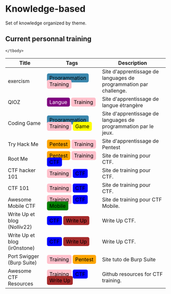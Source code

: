 # Knowledge-based 

Set of knowledge organized by theme.

## Current personnal training

<style>
.badge_training {
  background-color: pink;
  color: black;
  padding: 4px 8px;
  text-align: center;
  border-radius: 5px;
  text: bold;
}
.badge_programmatic {
  background-color: #3a87ad;
  color: black;
  padding: 4px 8px;
  text-align: center;
  border-radius: 5px;
}
.badge_language {
  background-color: purple;
  color: white;
  padding: 4px 8px;
  text-align: center;
  border-radius: 5px;
}
.badge_game {
  background-color: yellow;
  color: black;
  padding: 4px 8px;
  text-align: center;
  border-radius: 5px;
}
.badge_pentest {
  background-color: orange;
  color: black;
  padding: 4px 8px;
  text-align: center;
  border-radius: 5px;
}
.badge_ctf {
  background-color: blue;
  color: black;
  padding: 4px 8px;
  text-align: center;
  border-radius: 5px;
}
.badge_mobile {
  background-color: green;
  color: black;
  padding: 4px 8px;
  text-align: center;
  border-radius: 5px;
}
.badge_wrietup {
  background-color: brown;
  color: black;
  padding: 4px 8px;
  text-align: center;
  border-radius: 5px;
}
</style>
<table>
    <thead>
        <tr>
            <th>Title</th>
            <th>Tags</th>
            <th>Description</th>
        </tr>
    </thead>
    <tbody>
        <!-- ITEM --> 
        <tr>
            <td><a ref="https://exercism.org/users/sign_in">exercism</a></td>
            <td>
                <span class="badge_programmatic">Programmation</span>
                <span class="badge_training">Training</span>
            </td>
            <td>Site d'apprentissage de languages de programmation par challenge.</td>
        </tr>
        <!-- ITEM --> 
        <tr>
            <td><a ref="https://qioz.fr/fr">QIOZ</a></td>
            <td>
                <span class="badge_language">Langue</span>
                <span class="badge_training">Training</span>
            </td>
            <td>Site d'apprentissage de langue étrangère</td>
        </tr>
        <!-- ITEM --> 
        <tr>
            <td><a ref="https://www.codingame.com">Coding Game</a></td>
            <td>
                <span class="badge_programmatic">Programmation</span>
                <span class="badge_training">Training</span>
                <span class="badge_game">Game</span>
            </td>
            <td>Site d'apprentissage de languages de programmation par le jeux.</td>
        </tr>
        <!-- ITEM --> 
        <tr>
            <td><a ref="https://tryhackme.com">Try Hack Me</a></td>
            <td>
                <span class="badge_pentest">Pentest</span>
                <span class="badge_training">Training</span>
            </td>
            <td>Site d'apprentissage de Pentest</td>
        </tr>
        <!-- ITEM --> 
        <tr>
            <td><a ref="https://www.root-me.org">Root Me</a></td>
            <td>
                <span class="badge_pentest">Pentest</span>
                <span class="badge_training">Training</span>
                <span class="badge_ctf">CTF</span>
            </td>
            <td>Site de training pour CTF.</td>
        </tr>
        <!-- ITEM --> 
        <tr>
            <td><a ref="https://ctf.hacker101.com">CTF hacker 101</a></td>
            <td>
                <span class="badge_training">Training</span>
                <span class="badge_ctf">CTF</span>
            </td>
            <td>Site de training pour CTF.</td>
        </tr>
        <!-- ITEM --> 
        <tr>
            <td><a ref="https://ctf101.org/">CTF 101</a></td>
            <td>
               <span class="badge_training">Training</span>
               <span class="badge_ctf">CTF</span>
            </td>
            <td>Site de training pour CTF.</td>
        </tr>
        <!-- ITEM --> 
        <tr>
            <td><a ref="https://github.com/xtiankisutsa/awesome-mobile-CTF">Awesome Mobile CTF</a></td>
            <td>
               <span class="badge_training">Training</span>
               <span class="badge_ctf">CTF</span>
               <span class="badge_mobile">Mobile</span>
            </td>
            <td>Site de training pour CTF Mobile.</td>
        </tr>
        <!-- ITEM --> 
        <tr>
            <td><a ref="https://nolliv22.com">Write Up et blog (Nolliv22)</a></td>
            <td>
                <span class="badge_ctf">CTF</span>
                <span class="badge_wrietup">Write Up</span>
            </td>
            <td>Write Up CTF.</td>
        </tr>
        <!-- ITEM --> 
        <tr>
            <td><a ref="https://ir0nstone.gitbook.io">Write Up et blog (ir0nstone)</a></td>
            <td>
                <span class="badge_ctf">CTF</span>
                <span class="badge_wrietup">Write Up</span>
            </td>
            <td>Write Up CTF.</td>
        </tr>
        <!-- ITEM --> 
        <tr>
            <td><a ref="https://portswigger.net/web-security/">Port Swigger (Burp Suite)</a></td>
            <td>
                <span class="badge_training">Training</span>
                <span class="badge_pentest">Pentest</span>
            </td>
            <td>Site tuto de Burp Suite</
        </tr>
        <!-- ITEM --> 
        <tr>
            <td><a ref="https://github.com/devploit/awesome-ctf-resources">Awesome CTF Resources</a></td>
            <td>
                <span class="badge_training">Training</span>
                <span class="badge_ctf">CTF</span>
                <span class="badge_wrietup">Write Up</span>
            </td>
            <td>Github resources for CTF training.</td>
        </tr>

    </tbody>
</table>